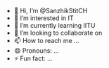 - 👋 Hi, I’m @SanzhikStitCH
- 👀 I’m interested in IT
- 🌱 I’m currently learning IITU
- 💞️ I’m looking to collaborate on 
- 📫 How to reach me ...
- 😄 Pronouns: ...
- ⚡ Fun fact: ...

<!---
SanzhikStitCH/SanzhikStitCH is a ✨ special ✨ repository because its `README.md` (this file) appears on your GitHub profile.
You can click the Preview link to take a look at your changes.
--->
